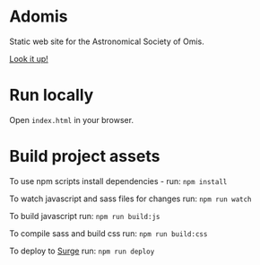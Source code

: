 # Adomis
Static web site for the Astronomical Society of Omis.

[Look it up!](http://adomis.hr)

# Run locally
Open `index.html` in your browser.

# Build project assets
To use npm scripts install dependencies - run:
`npm install`

To watch javascript and sass files for changes run:
`npm run watch`

To build javascript run:
`npm run build:js`

To compile sass and build css run:
`npm run build:css`

To deploy to [Surge](https://adomis.surge.sh) run:
`npm run deploy`
